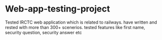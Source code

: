 # Web-app-testing-project
Tested IRCTC web application which is related to railways. 
have written and rested with more than 300+ scenerios.
tested features like first name, security question, security answer etc
